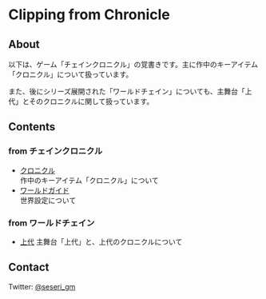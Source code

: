 Clipping from Chronicle
====================================================



About
----------------------------------------------------

以下は、ゲーム「チェインクロニクル」の覚書きです。主に作中のキーアイテム「クロニクル」について扱っています。

また、後にシリーズ展開された「ワールドチェイン」についても、主舞台「上代」とそのクロニクルに関して扱っています。




Contents
----------------------------------------------------

### from チェインクロニクル

- [クロニクル]()  
  作中のキーアイテム「クロニクル」について
- [ワールドガイド]()  
  世界設定について


### from ワールドチェイン

- [上代]()
  主舞台「上代」と、上代のクロニクルについて




Contact
----------------------------------------------------

Twitter: [@seseri_gm](https://twitter.com/seseri_gm)

